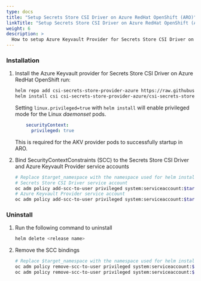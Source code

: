 ```yaml
---
type: docs
title: "Setup Secrets Store CSI Driver on Azure RedHat OpenShift (ARO)"
linkTitle: "Setup Secrets Store CSI Driver on Azure RedHat OpenShift (ARO)"
weight: 6
description: >
  How to setup Azure Keyvault Provider for Secrets Store CSI Driver on Azure RedHat OpenShift (ARO) 
---
```


### Installation

1. Install the Azure Keyvault provider for Secrets Store CSI Driver on Azure RedHat OpenShift run:

    ```bash
    helm repo add csi-secrets-store-provider-azure https://raw.githubusercontent.com/Azure/secrets-store-csi-driver-provider-azure/master/charts
    helm install csi csi-secrets-store-provider-azure/csi-secrets-store-provider-azure --set linux.privileged=true
    ```

    Setting `linux.privileged=true` with `helm install` will enable privileged mode for the Linux *daemonset* pods.

    ```yml
        securityContext:
          privileged: true
    ```

    This is required for the AKV provider pods to successfully startup in ARO.

1. Bind SecurityContextConstraints (SCC) to the Secrets Store CSI Driver and Azure Keyvault Provider service accounts

    ```bash
    # Replace $target_namespace with the namespace used for helm install
    # Secrets Store CSI Driver service account
    oc adm policy add-scc-to-user privileged system:serviceaccount:$target_namespace:secrets-store-csi-driver
    # Azure Keyvault Provider service account
    oc adm policy add-scc-to-user privileged system:serviceaccount:$target_namespace:csi-secrets-store-provider-azure
    ```

### Uninstall

1. Run the following command to uninstall

    ```bash
    helm delete <release name>
    ```

1. Remove the SCC bindings

    ```bash
    # Replace $target_namespace with the namespace used for helm install
    oc adm policy remove-scc-to-user privileged system:serviceaccount:$target_namespace:secrets-store-csi-driver
    oc adm policy remove-scc-to-user privileged system:serviceaccount:$target_namespace:csi-secrets-store-provider-azure
    ```
